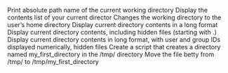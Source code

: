 Print absolute path name of the current working directory
Display the contents list of your current director
Changes the working directory to the user’s home directory
Display current directory contents in a long format
Display current directory contents, including hidden files (starting with .)
Display current directory contents in long format, with user and group IDs displayed numerically, hidden files
Create a script that creates a directory named my_first_directory in the /tmp/ directory
Move the file betty from /tmp/ to /tmp/my_first_directory

